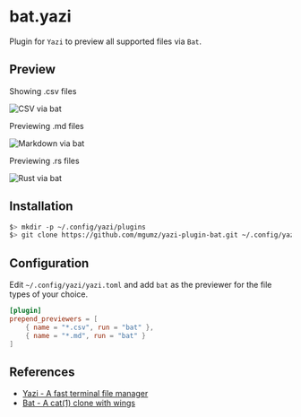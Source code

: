 # bat.yazi

Plugin for `Yazi` to preview all supported files via `Bat`.

## Preview

Showing .csv files

![CSV via bat](./yazi-bat--csv.png)

Previewing .md files

![Markdown via bat](./yazi-bat--markdown.png)

Previewing .rs files

![Rust via bat](./yazi-bat--rust.png)

## Installation

```sh
$> mkdir -p ~/.config/yazi/plugins
$> git clone https://github.com/mgumz/yazi-plugin-bat.git ~/.config/yazi/plugins/bat.yazi
```

## Configuration

Edit `~/.config/yazi/yazi.toml` and add `bat` as the previewer for the file types of your choice.

```toml
[plugin]
prepend_previewers = [
    { name = "*.csv", run = "bat" },
    { name = "*.md", run = "bat" }
]
```


## References

* [Yazi - A fast terminal file manager](https://yazi-rs.github.io)
* [Bat - A cat(1) clone with wings](https://github.com/sharkdp/bat)

